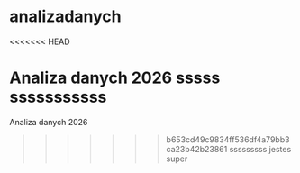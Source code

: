 # analizadanych
<<<<<<< HEAD

Analiza danych 2026 sssss
sssssssssss
=======
Analiza danych 2026
>>>>>>> b653cd49c9834ff536df4a79bb3ca23b42b23861
sssssssss
jestes super
